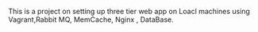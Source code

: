 This is a project on setting up three tier web app on Loacl machines using Vagrant,Rabbit MQ, MemCache, Nginx , DataBase.
